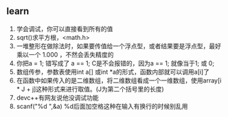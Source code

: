 ## learn

1. 学会调试，你可以直接看到所有的值
2. sqrt()求平方根，<math.h>
3. 一堆整形在做除法时，如果要传值给一个浮点型，或者结果要是浮点型，最好乘以一个 1.000 ，不然会丢失精度的
4. 你把a = 1; 错写成了 a == 1; C是不会报错的，因为a == 1; 就像当于1; 或 0;
5. 数组传参，参数表使用int a[] 或int *a的形式，函数内部就可以调用a[i]了
6. 在函数中如果传入的是二维数组，将二维数组看成一个一维数组，使用array[i * J + j]这种形式来进行取值。(J为第二个括号里的长度)
7. devc++有网友说他没调试功能
8. scanf("%d ",&a)  %d后面加空格这种在输入有换行的时候别乱用